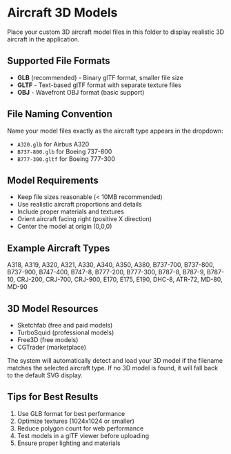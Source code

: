 
# Aircraft 3D Models

Place your custom 3D aircraft model files in this folder to display realistic 3D aircraft in the application.

## Supported File Formats
- **GLB** (recommended) - Binary glTF format, smaller file size
- **GLTF** - Text-based glTF format with separate texture files
- **OBJ** - Wavefront OBJ format (basic support)

## File Naming Convention
Name your model files exactly as the aircraft type appears in the dropdown:
- `A320.glb` for Airbus A320
- `B737-800.glb` for Boeing 737-800
- `B777-300.gltf` for Boeing 777-300

## Model Requirements
- Keep file sizes reasonable (< 10MB recommended)
- Use realistic aircraft proportions and details
- Include proper materials and textures
- Orient aircraft facing right (positive X direction)
- Center the model at origin (0,0,0)

## Example Aircraft Types
A318, A319, A320, A321, A330, A340, A350, A380,
B737-700, B737-800, B737-900, B747-400, B747-8, B777-200, 
B777-300, B787-8, B787-9, B787-10, CRJ-200, CRJ-700, 
CRJ-900, E170, E175, E190, DHC-8, ATR-72, MD-80, MD-90

## 3D Model Resources
- Sketchfab (free and paid models)
- TurboSquid (professional models)
- Free3D (free models)
- CGTrader (marketplace)

The system will automatically detect and load your 3D model if the filename matches the selected aircraft type. If no 3D model is found, it will fall back to the default SVG display.

## Tips for Best Results
1. Use GLB format for best performance
2. Optimize textures (1024x1024 or smaller)
3. Reduce polygon count for web performance
4. Test models in a glTF viewer before uploading
5. Ensure proper lighting and materials
